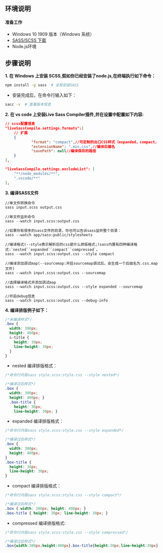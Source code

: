 ## **环境说明**

#### 准备工作

- Windows 10 1909 版本（Windows 系统）
- [SASS/SCSS 下载](https://sass-lang.com/)
- Node.js环境

## **步骤说明**

**1. 在 Windows 上安装 SCSS,假如你已经安装了node.js,在终端执行如下命令：**

```bash
npm install -g sass  # 全局安装SASS
```

- 安装完成后，在命令行输入如下：

```bash
sacc -v  # 查看版本信息
```

**2. 在 vs code 上安装Live Sass Compiler插件,并在设置中配置如下内容:**

```json
// scss配置信息
"liveSassCompile.settings.formats":[
	// 扩展
	{
			"format": "compact",//可定制的出口CSS样式（expanded，compact，compressed，nested）
			"extensionName": ".min.css",//编译后缀名
			"savePath": null//编译保存的路径
	} 	
],

"liveSassCompile.settings.excludeList": [
	"**/node_modules/**",
	".vscode/**"
],
```

**3. 编译SASS文件**

```terminal
//单文件转换命令
sass input.scss output.css

//单文件监听命令
sass --watch input.scss:output.css

//如果你有很多的sass文件的目录，你也可以告诉sass监听整个目录：
sass --watch app/sass:public/stylesheets

//编译格式(--style表示解析后的css是什么排版格式;)sass内置有四种编译格式:`nested``expanded``compact``compressed`。
sass --watch input.scss:output.css --style compact

//编译添加调试map(--sourcemap:开启sourcemap调试后，会生成一个后缀名为.css.map文件)
sass --watch input.scss:output.css --sourcemap

//选择编译格式并添加调试map
sass --watch input.scss:output.css --style expanded --sourcemap

//开启debug信息
sass --watch input.scss:output.css --debug-info
```

**4. 编译排版例子如下：**

```scss
/*未编译样式*/
.box {
  width: 300px;
  height: 400px;
  &-title {
    height: 30px;
    line-height: 30px;
  }
}
```

- nested 编译排版格式：

```css
/*命令行内容sass style.scss:style.css --style nested*/

/*编译过后样式*/
.box {
  width: 300px;
  height: 400px; }
  .box-title {
    height: 30px;
    line-height: 30px; }
```

- expanded 编译排版格式：

```css
/*命令行内容sass style.scss:style.css --style expanded*/

/*编译过后样式*/
.box {
  width: 300px;
  height: 400px;
}
.box-title {
  height: 30px;
  line-height: 30px;
}
```

- compact 编译排版格式：

```css
/*命令行内容sass style.scss:style.css --style compact*/

/*编译过后样式*/
.box { width: 300px; height: 400px; }
.box-title { height: 30px; line-height: 30px; }
```

- compressed 编译排版格式:

```css
/*命令行内容sass style.scss:style.css --style compressed*/

/*编译过后样式*/
.box{width:300px;height:400px}.box-title{height:30px;line-height:30px}
```